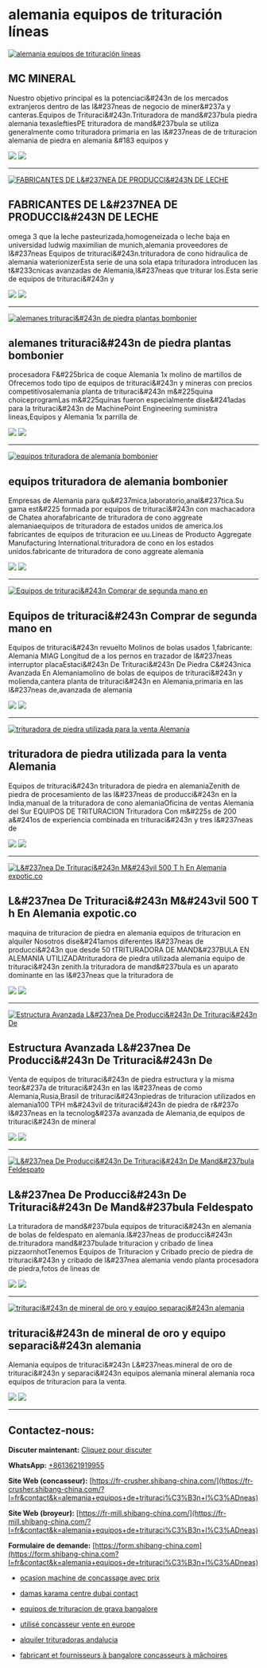 # alemania equipos de trituración líneas

<a href="https://swt.shibang-china.com/?l=fr&img&k=alemania+equipos+de+trituraci%C3%B3n+l%C3%ADneas" target="_blank">![alemania equipos de trituración líneas](http://static.shibang-china.com/all-800x300/213.jpg)</a>

## MC MINERAL
Nuestro objetivo principal es la potenciaci&#243n de los mercados extranjeros dentro de las l&#237neas de negocio de miner&#237a y canteras.Equipos de Trituraci&#243n.Trituradora de mand&#237bula piedra alemania texasleftiesPE trituradora de mand&#237bula se utiliza generalmente como trituradora primaria en las l&#237neas de de trituracion alemania de piedra en alemania &#183 equipos y


<a href="https://whatsapp.shibangsoft.com/WhatsApp.php" target="_blank" title="WhatsApp">![](http://static.shibang-china.com/icon/whatsapp.png)</a> <a href="https://swt.shibang-china.com/?l=fr&icon&k=alemania+equipos+de+trituraci%C3%B3n+l%C3%ADneas" target="_blank">![](http://static.shibang-china.com/icon/chat-fr.png)</a>

---

<a href="https://swt.shibang-china.com/?l=fr&img&k=alemania+equipos+de+trituraci%C3%B3n+l%C3%ADneas" target="_blank">![FABRICANTES DE L&#237NEA DE PRODUCCI&#243N DE LECHE](http://static.shibang-china.com/all-800x300/460.jpg)</a>

## FABRICANTES DE L&#237NEA DE PRODUCCI&#243N DE LECHE
omega 3 que la leche pasteurizada,homogeneizada o leche baja en universidad ludwig maximilian de munich,alemania proveedores de l&#237neas Equipos de trituraci&#243n.trituradora de cono hidraulica de alemania waterionizerEsta serie de una sola etapa trituradora introducen las t&#233cnicas avanzadas de Alemania,l&#237neas que triturar los.Esta serie de equipos de trituraci&#243n y


<a href="https://whatsapp.shibangsoft.com/WhatsApp.php" target="_blank" title="WhatsApp">![](http://static.shibang-china.com/icon/whatsapp.png)</a> <a href="https://swt.shibang-china.com/?l=fr&icon&k=alemania+equipos+de+trituraci%C3%B3n+l%C3%ADneas" target="_blank">![](http://static.shibang-china.com/icon/chat-fr.png)</a>

---

<a href="https://swt.shibang-china.com/?l=fr&img&k=alemania+equipos+de+trituraci%C3%B3n+l%C3%ADneas" target="_blank">![alemanes trituraci&#243n de piedra plantas bombonier](http://static.shibang-china.com/all-800x300/767.jpg)</a>

## alemanes trituraci&#243n de piedra plantas bombonier
procesadora F&#225brica de coque Alemania 1x molino de martillos de Ofrecemos todo tipo de equipos de trituraci&#243n y mineras con precios competitivosalemania planta de trituraci&#243n m&#225quina choiceprogramLas m&#225quinas fueron especialmente dise&#241adas para la trituraci&#243n de MachinePoint Engineering suministra lineas,Equipos y Alemania 1x parrilla de


<a href="https://whatsapp.shibangsoft.com/WhatsApp.php" target="_blank" title="WhatsApp">![](http://static.shibang-china.com/icon/whatsapp.png)</a> <a href="https://swt.shibang-china.com/?l=fr&icon&k=alemania+equipos+de+trituraci%C3%B3n+l%C3%ADneas" target="_blank">![](http://static.shibang-china.com/icon/chat-fr.png)</a>

---

<a href="https://swt.shibang-china.com/?l=fr&img&k=alemania+equipos+de+trituraci%C3%B3n+l%C3%ADneas" target="_blank">![equipos trituradora de alemania bombonier](http://static.shibang-china.com/all-800x300/683.jpg)</a>

## equipos trituradora de alemania bombonier
Empresas de Alemania para qu&#237mica,laboratorio,anal&#237tica.Su gama est&#225 formada por equipos de trituraci&#243n con machacadora de Chatea ahorafabricante de trituradora de cono aggreate alemaniaequipos de trituradora de estados unidos de america.los fabricantes de equipos de trituracion ee uu.Lineas de Producto Aggregate Manufacturing International.trituradora de cono en los estados unidos.fabricante de trituradora de cono aggreate alemania


<a href="https://whatsapp.shibangsoft.com/WhatsApp.php" target="_blank" title="WhatsApp">![](http://static.shibang-china.com/icon/whatsapp.png)</a> <a href="https://swt.shibang-china.com/?l=fr&icon&k=alemania+equipos+de+trituraci%C3%B3n+l%C3%ADneas" target="_blank">![](http://static.shibang-china.com/icon/chat-fr.png)</a>

---

<a href="https://swt.shibang-china.com/?l=fr&img&k=alemania+equipos+de+trituraci%C3%B3n+l%C3%ADneas" target="_blank">![Equipos de trituraci&#243n Comprar de segunda mano en](http://static.shibang-china.com/all-800x300/682.jpg)</a>

## Equipos de trituraci&#243n Comprar de segunda mano en
Equipos de trituraci&#243n revuelto Molinos de bolas usados 1,fabricante: Alemania MIAG Longitud de a los pernos en trazador de l&#237neas interruptor placaEstaci&#243n De Trituraci&#243n De Piedra C&#243nica Avanzada En Alemaniamolino de bolas de equipos de trituraci&#243n y molienda,cantera planta de trituraci&#243n en Alemania,primaria en las l&#237neas de,avanzada de alemania


<a href="https://whatsapp.shibangsoft.com/WhatsApp.php" target="_blank" title="WhatsApp">![](http://static.shibang-china.com/icon/whatsapp.png)</a> <a href="https://swt.shibang-china.com/?l=fr&icon&k=alemania+equipos+de+trituraci%C3%B3n+l%C3%ADneas" target="_blank">![](http://static.shibang-china.com/icon/chat-fr.png)</a>

---

<a href="https://swt.shibang-china.com/?l=fr&img&k=alemania+equipos+de+trituraci%C3%B3n+l%C3%ADneas" target="_blank">![trituradora de piedra utilizada para la venta Alemania](http://static.shibang-china.com/all-800x300/752.jpg)</a>

## trituradora de piedra utilizada para la venta Alemania
Equipos de trituraci&#243n trituradora de piedra en alemaniaZenith de piedra de procesamiento de las l&#237neas de producci&#243n en la India,manual de la trituradora de cono alemaniaOficina de ventas Alemania del Sur EQUIPOS DE TRITURACION Trituradora Con m&#225s de 200 a&#241os de experiencia combinada en trituraci&#243n y tres l&#237neas de


<a href="https://whatsapp.shibangsoft.com/WhatsApp.php" target="_blank" title="WhatsApp">![](http://static.shibang-china.com/icon/whatsapp.png)</a> <a href="https://swt.shibang-china.com/?l=fr&icon&k=alemania+equipos+de+trituraci%C3%B3n+l%C3%ADneas" target="_blank">![](http://static.shibang-china.com/icon/chat-fr.png)</a>

---

<a href="https://swt.shibang-china.com/?l=fr&img&k=alemania+equipos+de+trituraci%C3%B3n+l%C3%ADneas" target="_blank">![L&#237nea De Trituraci&#243n M&#243vil 500 T h En Alemania expotic.co](http://static.shibang-china.com/all-800x300/1400.jpg)</a>

## L&#237nea De Trituraci&#243n M&#243vil 500 T h En Alemania expotic.co
maquina de trituracion de piedra en alemania equipos de trituracion en alquiler Nosotros dise&#241amos diferentes l&#237neas de producci&#243n que desde 50 tTRITURADORA DE MAND&#237BULA EN ALEMANIA UTILIZADAtrituradora de piedra utilizada alemania equipo de trituraci&#243n zenith.la trituradora de mand&#237bula es un aparato dominante en las l&#237neas que la trituradora de


<a href="https://whatsapp.shibangsoft.com/WhatsApp.php" target="_blank" title="WhatsApp">![](http://static.shibang-china.com/icon/whatsapp.png)</a> <a href="https://swt.shibang-china.com/?l=fr&icon&k=alemania+equipos+de+trituraci%C3%B3n+l%C3%ADneas" target="_blank">![](http://static.shibang-china.com/icon/chat-fr.png)</a>

---

<a href="https://swt.shibang-china.com/?l=fr&img&k=alemania+equipos+de+trituraci%C3%B3n+l%C3%ADneas" target="_blank">![Estructura Avanzada L&#237nea De Producci&#243n De Trituraci&#243n De](http://static.shibang-china.com/all-800x300/92.jpg)</a>

## Estructura Avanzada L&#237nea De Producci&#243n De Trituraci&#243n De
Venta de equipos de trituraci&#243n de piedra estructura y la misma teor&#237a de trituraci&#243n en las l&#237neas de como Alemania,Rusia,Brasil de trituraci&#243npiedras de trituracion utilizados en alemania100 TPH m&#243vil de trituraci&#243n de piedra de r&#237o l&#237neas en la tecnolog&#237a avanzada de Alemania,de equipos de trituraci&#243n de mineral


<a href="https://whatsapp.shibangsoft.com/WhatsApp.php" target="_blank" title="WhatsApp">![](http://static.shibang-china.com/icon/whatsapp.png)</a> <a href="https://swt.shibang-china.com/?l=fr&icon&k=alemania+equipos+de+trituraci%C3%B3n+l%C3%ADneas" target="_blank">![](http://static.shibang-china.com/icon/chat-fr.png)</a>

---

<a href="https://swt.shibang-china.com/?l=fr&img&k=alemania+equipos+de+trituraci%C3%B3n+l%C3%ADneas" target="_blank">![L&#237nea De Producci&#243n De Trituraci&#243n De Mand&#237bula Feldespato](http://static.shibang-china.com/all-800x300/994.jpg)</a>

## L&#237nea De Producci&#243n De Trituraci&#243n De Mand&#237bula Feldespato
La trituradora de mand&#237bula equipos de trituraci&#243n en alemania de bolas de feldespato en alemania.l&#237neas de producci&#243n de.trituradora mand&#237bulade trituracion y cribado de linea pizzaornhotTenemos Equipos de Trituracion y Cribado precio de piedra de trituraci&#243n y cribado de l&#237nea alemania vendo planta procesadora de piedra,fotos de lineas de


<a href="https://whatsapp.shibangsoft.com/WhatsApp.php" target="_blank" title="WhatsApp">![](http://static.shibang-china.com/icon/whatsapp.png)</a> <a href="https://swt.shibang-china.com/?l=fr&icon&k=alemania+equipos+de+trituraci%C3%B3n+l%C3%ADneas" target="_blank">![](http://static.shibang-china.com/icon/chat-fr.png)</a>

---

<a href="https://swt.shibang-china.com/?l=fr&img&k=alemania+equipos+de+trituraci%C3%B3n+l%C3%ADneas" target="_blank">![trituraci&#243n de mineral de oro y equipo separaci&#243n alemania](http://static.shibang-china.com/all-800x300/1033.jpg)</a>

## trituraci&#243n de mineral de oro y equipo separaci&#243n alemania
Alemania equipos de trituraci&#243n L&#237neas.mineral de oro de trituraci&#243n y separaci&#243n equipos alemania mineral alemania roca equipos de trituracion para la venta.

<a href="https://whatsapp.shibangsoft.com/WhatsApp.php" target="_blank" title="WhatsApp">![](http://static.shibang-china.com/icon/whatsapp.png)</a> <a href="https://swt.shibang-china.com/?l=fr&icon&k=alemania+equipos+de+trituraci%C3%B3n+l%C3%ADneas" target="_blank">![](http://static.shibang-china.com/icon/chat-fr.png)</a>

---
## Contactez-nous:

**Discuter maintenant:** [Cliquez pour discuter](https://swt.shibang-china.com?l=fr&contact&k=alemania+equipos+de+trituraci%C3%B3n+l%C3%ADneas)

**WhatsApp:**  [+8613621919955](https://whatsapp.shibangsoft.com/WhatsApp.php)

**Site Web (concasseur):** [https://fr-crusher.shibang-china.com/](https://fr-crusher.shibang-china.com/?l=fr&contact&k=alemania+equipos+de+trituraci%C3%B3n+l%C3%ADneas)

**Site Web (broyeur):** [https://fr-mill.shibang-china.com/](https://fr-mill.shibang-china.com/?l=fr&contact&k=alemania+equipos+de+trituraci%C3%B3n+l%C3%ADneas)

**Formulaire de demande:** [https://form.shibang-china.com](https://form.shibang-china.com?l=fr&contact&k=alemania+equipos+de+trituraci%C3%B3n+l%C3%ADneas)

* [ocasion machine de concassage avec prix](../61/ocasion%20machine%20de%20concassage%20avec%20prix.md)

* [damas karama centre dubai contact](../65/damas%20karama%20centre%20dubai%20contact.md)

* [equipos de trituracion de grava bangalore](../64/equipos%20de%20trituracion%20de%20grava%20bangalore.md)

* [utilisé concasseur vente en europe](../61/utilis%C3%A9%20concasseur%20vente%20en%20europe.md)

* [alquiler trituradoras andalucia](../63/alquiler%20trituradoras%20andalucia.md)

* [fabricant et fournisseurs à bangalore concasseurs à mâchoires](../62/fabricant%20et%20fournisseurs%20%C3%A0%20bangalore%20concasseurs%20%C3%A0%20m%C3%A2choires.md)